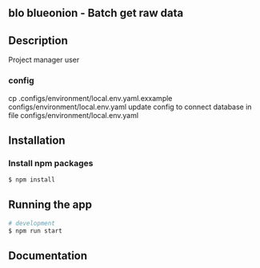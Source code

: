 ## blo blueonion - Batch get raw data

## Description

Project manager user 

### config
cp .configs/environment/local.env.yaml.exxample  configs/environment/local.env.yaml
update config to connect database in file configs/environment/local.env.yaml


## Installation

### Install npm packages
```bash
$ npm install
```
## Running the app

```bash
# development
$ npm run start

```


## Documentation
